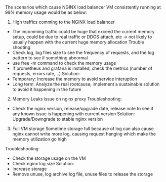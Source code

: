 The scenarios which cause NGINX load balancer VM  consistently running at 99% memory usage would be as below:

1. High traffics comming to the NGINX load balancer
* The incomming traffic could be huge that exceed the current memory setup, could be due to real traffic or DDOS attach, etc -> not likely to usually happen with the current huge memory allocation
Trouble shooting:
* Check log, log files size to see the frequency of requests, and the log pattern to see if something abnormal
* use free -m command to check the memory usage
* If prometheus and grafana is installed, check the metrics (number of requests, errors rate,...)
Solution:
* Temporary: Increase the memory to avoid service interuption
* Long term: Analyze  the real rootcause, implement a sustainable solution to avoid it happening in the future

2. Memory Leaks issue on nginx proxy
Troubleshooting:
* Check the nginx version, release/upgrade date, release note to see if any known issue is happening with current version
Solution:
Upgrade/Downgrade to stable nginx version

3. Full VM storage
Sometime storage full because of log can also cause nginx cannot write more log, causing request hanging  which make the memory utilization go high

Troubleshooting:
* Check the storage usage on the VM
* Check nginx log size 
Solution:
* Increase storage
* Remove unuse, log archive log file, unuse files to release the storage
